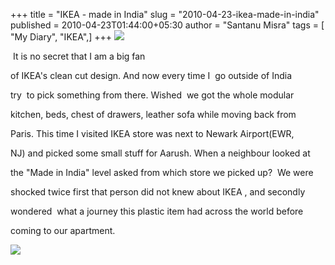 +++
title = "IKEA - made in India"
slug = "2010-04-23-ikea-made-in-india"
published = 2010-04-23T01:44:00+05:30
author = "Santanu Misra"
tags = [ "My Diary", "IKEA",]
+++
[![](../images/thumbnails/2010-04-23-ikea-made-in-india-mammut.jpg)](../images/2010-04-23-ikea-made-in-india-mammut.jpg)

 <span style="text-align: justify;">It is no secret that I am a big fan
of IKEA's clean cut design. And now every time I  go outside of India 
try  to pick something from there. Wished  we got the whole modular
kitchen, beds, chest of drawers, leather sofa while moving back from
Paris. This time I visited IKEA store was next to Newark Airport(EWR,
NJ) and picked some small stuff for Aarush. When a neighbour looked at
the "Made in India" level asked from which store we picked up?  We were
shocked twice first that person did not knew about IKEA , and secondly  
wondered  what a journey this plastic item had across the world before
coming to our apartment.</span>  

[![](../images/thumbnails/2010-04-23-ikea-made-in-india-ikea-made-in-india.jpg)](../images/2010-04-23-ikea-made-in-india-ikea-made-in-india.jpg)

<span style="text-align: justify;">  
</span>
